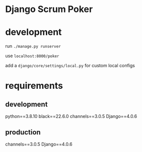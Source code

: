 # Django Scrum Poker

# development
run `./manage.py runserver`

use `localhost:8000/poker`

add a `django/core/settings/local.py` for custom local configs

# requirements
## development
python==3.8.10
black==22.6.0
channels==3.0.5
Django==4.0.6

## production
channels==3.0.5
Django==4.0.6

